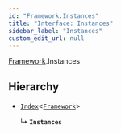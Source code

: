 ```yaml
---
id: "Framework.Instances"
title: "Interface: Instances"
sidebar_label: "Instances"
custom_edit_url: null
---
```


[Framework](../modules/Framework.md).Instances

## Hierarchy

- [`Index`](../modules/Framework.md#index)<[`Framework`](../classes/Framework.md)\>

  ↳ **`Instances`**
